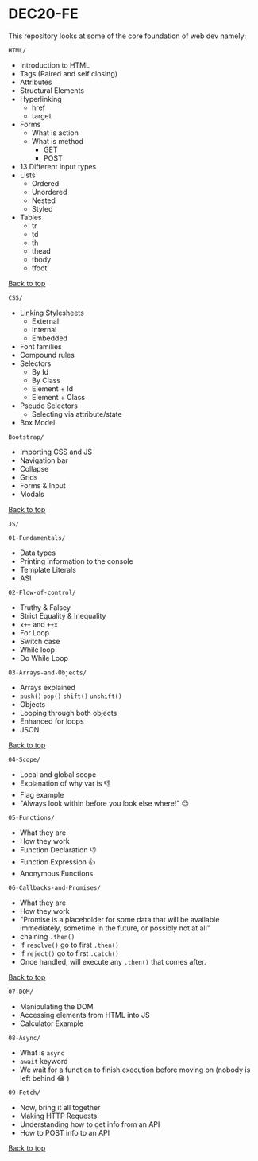 # DEC20-FE
This repository looks at some of the core foundation of web dev namely:

`HTML/`
* Introduction to HTML
* Tags (Paired and self closing)
* Attributes
* Structural Elements
* Hyperlinking
  * href
  * target
* Forms
  * What is action
  * What is method
    * GET
    * POST
* 13 Different input types
* Lists
  * Ordered
  * Unordered
  * Nested
  * Styled
* Tables
  * tr
  * td
  * th
  * thead
  * tbody
  * tfoot

[Back to top](#dec20-fe)

`CSS/`
* Linking Stylesheets
  * External
  * Internal
  * Embedded
* Font families
* Compound rules
* Selectors
  * By Id
  * By Class
  * Element + Id
  * Element + Class
* Pseudo Selectors 
  * Selecting via attribute/state
* Box Model


`Bootstrap/`
* Importing CSS and JS
* Navigation bar
* Collapse
* Grids
* Forms & Input
* Modals

[Back to top](#dec20-fe)

`JS/`

 `01-Fundamentals/`
 * Data types
 * Printing information to the console
 * Template Literals
 * ASI
 
 `02-Flow-of-control/`
  * Truthy & Falsey
  * Strict Equality & Inequality
  * `x++` and `++x`
  * For Loop
  * Switch case
  * While loop
  * Do While Loop

  `03-Arrays-and-Objects/`
  * Arrays explained
  * `push()` `pop()` `shift()` `unshift()`
  * Objects
  * Looping through both objects
  * Enhanced for loops
  * JSON

  [Back to top](#dec20-fe)

  `04-Scope/`
  * Local and global scope
  * Explanation of why var is 👎
  * Flag example
  * "Always look within before you look else where!"  :wink:

  `05-Functions/`
  * What they are
  * How they work 
  * Function Declaration :-1:
  * Function Expression :+1:
  * Anonymous Functions

  `06-Callbacks-and-Promises/`
  * What they are
  * How they work
  * "Promise is a placeholder for some data that will be available immediately, sometime in the future, or possibly not at all"
  * chaining `.then()`
  * If `resolve()` go to first `.then()`
  * If `reject()` go to first `.catch()`
  * Once handled, will execute any `.then()` that comes after.

  [Back to top](#dec20-fe)

  `07-DOM/`
  * Manipulating the DOM
  * Accessing elements from HTML into JS
  * Calculator Example

  `08-Async/`
  * What is `async`
  * `await` keyword
  * We wait for a function to finish execution before moving on (nobody is left behind :joy: )

  `09-Fetch/`
  * Now, bring it all together
  * Making HTTP Requests
  * Understanding how to get info from an API 
  * How to POST info to an API

  [Back to top](#dec20-fe)
